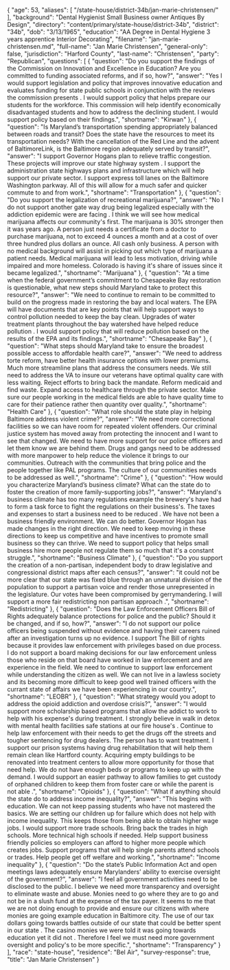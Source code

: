 {
  "age": 53,
  "aliases": [
    "/state-house/district-34b/jan-marie-christensen/"
  ],
  "background": "Dental Hygienist Small Business owner Antiques By Design",
  "directory": "content/primary/state-house/district-34b",
  "district": "34b",
  "dob": "3/13/1965",
  "education": "AA Degree in Dental Hygiene 3 years apprentice  Interior Decorating",
  "filename": "jan-marie-christensen.md",
  "full-name": "Jan Marie Christensen",
  "general-only": false,
  "jurisdiction": "Harford County",
  "last-name": "Christensen",
  "party": "Republican",
  "questions": [
    {
      "question": "Do you support the findings of the Commission on Innovation and Excellence in Education? Are you committed to funding associated reforms, and if so, how?",
      "answer": "Yes I would support legislation and policy that improves innovative education and evaluates funding for state public schools in conjunction with  the reviews the commission presents . I would support policy that helps prepare our students for the workforce. This commission will help identify economically disadvantaged students and how to address the declining student. I would support policy based on their findings.",
      "shortname": "Kirwan"
    },
    {
      "question": "Is Maryland’s transportation spending appropriately balanced between roads and transit? Does the state have the resources to meet its transportation needs? With the cancellation of the Red Line and the advent of BaltimoreLink, is the Baltimore region adequately served by transit?",
      "answer": "I support Governor Hogans plan to relieve traffic congestion. These projects will improve our state highway system . I support the administration state highways plans and infrastructure which will help support our private sector. I support express toll lanes on the Baltimore Washington parkway.  All of this will allow for a much safer and quicker commute to and from work.",
      "shortname": "Transportation"
    },
    {
      "question": "Do you support the legalization of recreational marijuana?",
      "answer": "No  I do not support another gate way drug being legalized especially with the addiction epidemic were are facing . I think we will see how medical marijuana affects our community's first. The marijuana is 30% stronger then it was years ago. A person just needs a certificate from a doctor to purchase marijuana, not to exceed 4 ounces a month and at a cost of over three hundred plus dollars  an ounce.  All cash only business. A person with no medical background will assist in picking out which type of marijuana a patient needs. Medical marijuana  will lead to less motivation, driving while impaired and more homeless. Colorado is having it's share of issues since it became legalized.",
      "shortname": "Marijuana"
    },
    {
      "question": "At a time when the federal government’s commitment to Chesapeake Bay restoration is questionable, what new steps should Maryland take to protect this resource?",
      "answer": "We need to continue to remain to be committed to build on the progress made in restoring the bay and local waters. The EPA will have documents that are key points that will help support ways to control pollution needed to keep the bay clean. Upgrades of water treatment plants  throughout the bay watershed have helped reduce pollution . I would support policy that will reduce pollution based on the results of the EPA and its findings.",
      "shortname": "Chesapeake Bay"
    },
    {
      "question": "What steps should Maryland take to ensure the broadest possible access to affordable health care?",
      "answer": "We need to address torte reform, have better health insurance options with lower premiums. Much more streamline plans that address the consumers needs. We still need to address the VA to insure our veterans have optimal quality care with less waiting. Reject efforts to bring back the mandate. Reform medicaid and  find waste. Expand access to healthcare through the private sector. Make sure our people working in the medical fields are able to have quality time to care for their patience rather then quantity over quality.",
      "shortname": "Health Care"
    },
    {
      "question": "What role should the state play in helping Baltimore address violent crime?",
      "answer": "We need more correctional facilities so we can have room for repeated violent offenders. Our criminal justice system has moved away from protecting the innocent and I want to see that changed. We need to have more support for our police officers and let them know we are behind them. Drugs and gangs need to be addressed with more manpower to help reduce the violence it brings to our communities. Outreach with the communities that bring police and the people together like PAL programs. The culture of our communities needs to be addressed as well.",
      "shortname": "Crime"
    },
    {
      "question": "How would you characterize Maryland’s business climate? What can the state do to foster the creation of more family-supporting jobs?",
      "answer": "Maryland's business climate has too many regulations example the brewery's have had to form a task force to fight the regulations on their business's. The taxes and expenses to start a business need to be reduced . We have not been a business friendly environment. We can do better. Governor Hogan has made changes in the right direction. We need to keep moving in these directions to keep us competitive and  have incentives to promote small business so they can thrive. We need to support policy that helps small business hire more people not regulate them so much that it's a constant struggle.",
      "shortname": "Business Climate"
    },
    {
      "question": "Do you support the creation of a non-partisan, independent body to draw legislative and congressional district maps after each census?",
      "answer": "it could not be more clear that our state was fixed blue through an unnatural division of the population to support a partisan voice and render those unrepresented in the legislature. Our votes have been compromised by gerrymandering. I will support a more fair redistricting  non partisan approach .",
      "shortname": "Redistricting"
    },
    {
      "question": "Does the Law Enforcement Officers Bill of Rights adequately balance protections for police and the public? Should it be changed, and if so, how?",
      "answer": "I do not support our police officers being suspended without evidence and having their careers ruined after an investigation turns up no evidence. I support The Bill of rights because it provides law enforcement with privileges based on due  process. I do not support a board making decisions for our law enforcement unless  those who reside on that board have worked in law enforcement  and are experience in the field. We need to continue to  support  law enforcement while understanding the citizen as well. We can not live in a lawless society and its becoming more difficult to keep good well trained officers with the currant state of affairs we have been experiencing in our country.",
      "shortname": "LEOBR"
    },
    {
      "question": "What strategy would you adopt to address the opioid addiction and overdose crisis?",
      "answer": "I would support more scholarship based programs that allow the addict to work to help with his expense's during treatment. I strongly believe in walk in detox with mental health facilities safe stations at our fire house's . Continue to help law enforcement with their needs to get the drugs off the streets and tougher sentencing for drug dealers. The person has to want treatment. I support our prison systems having drug rehabilitation that will help them remain clean like Hartford county. Acquiring empty buildings to be renovated into treatment centers to allow more opportunity for those that need help. We do not have enough beds or programs to keep up with the demand.  I would support an easier pathway to allow families to get custody of orphaned children to keep them from foster care or while the parent is not able .",
      "shortname": "Opioids"
    },
    {
      "question": "What if anything should the state do to address income inequality?",
      "answer": "This begins with education. We can not keep passing students who have not mastered the basics. We are setting our children up for failure which does not help with income inequality. This keeps those from being able to obtain higher wage jobs. I would support more trade schools. Bring back the trades in high schools. More technical high schools if needed. Help support business friendly policies so employers can afford to higher more people which creates jobs. Support programs that will help single parents attend schools or trades. Help people get off welfare and working.",
      "shortname": "Income inequality"
    },
    {
      "question": "Do the state’s Public Information Act and open meetings laws adequately ensure Marylanders’ ability to exercise oversight of the government?",
      "answer": "I feel all government activities need to be disclosed to the public. I believe we need more transparency  and oversight to eliminate waste and abuse. Monies need to go where they are to go and not be in a slush fund at the expense of the tax payer. It seems to me that we are not doing enough to provide and ensure our citizens with where  monies are going example education in Baltimore city. The use of our tax dollars going towards battles outside of our state that could be better spent in our state . The casino monies we were told it was going towards education yet it did not . Therefore I feel we must need more government oversight and policy's to be more specific.",
      "shortname": "Transparency"
    }
  ],
  "race": "state-house",
  "residence": "Bel Air",
  "survey-response": true,
  "title": "Jan Marie Christensen"
}
